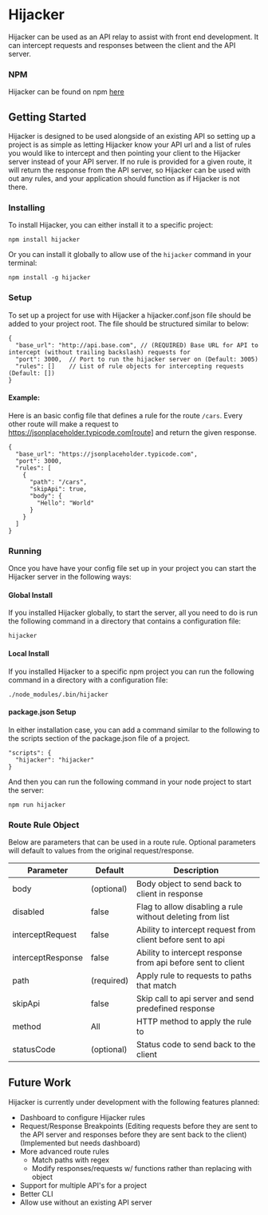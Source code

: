 # Hijacker
Hijacker can be used as an API relay to assist with front end development. It can intercept requests and responses between the client and the API server.  

### NPM
Hijacker can be found on npm [here](https://www.npmjs.com/package/hijacker)

## Getting Started
Hijacker is designed to be used alongside of an existing API so setting up a project is as simple as letting Hijacker know your API url and a list of rules you would like to intercept and then pointing your client to the Hijacker server instead of your API server.  If no rule is provided for a given route, it will return the response from the API server, so Hijacker can be used with out any rules, and your application should function as if Hijacker is not there.

### Installing
To install Hijacker, you can either install it to a specific project:

```
npm install hijacker
```

Or you can install it globally to allow use of the `hijacker` command in your terminal:

```
npm install -g hijacker
```

### Setup
To set up a project for use with Hijacker a hijacker.conf.json file should be added to your project root. The file should be structured similar to below:

```
{
  "base_url": "http://api.base.com", // (REQUIRED) Base URL for API to intercept (without trailing backslash) requests for
  "port": 3000,  // Port to run the hijacker server on (Default: 3005)
  "rules": []    // List of rule objects for intercepting requests (Default: [])
}
```

#### Example:
Here is an basic config file that defines a rule for the route `/cars`. Every other route will make a request to https://jsonplaceholder.typicode.com[route] and return the given response.
```
{
  "base_url": "https://jsonplaceholder.typicode.com",
  "port": 3000,
  "rules": [
    {
      "path": "/cars",
      "skipApi": true,
      "body": {
        "Hello": "World"
      }
    }
  ]
}
```

### Running
Once you have have your config file set up in your project you can start the Hijacker server in the following ways:

#### Global Install
If you installed Hijacker globally, to start the server, all you need to do is run the following command in a directory that contains a configuration file:

```
hijacker
```

#### Local Install
If you installed Hijacker to a specific npm project you can run the following command in a directory with a configuration file:

```
./node_modules/.bin/hijacker
```

#### package.json Setup
In either installation case, you can add a command similar to the following to the scripts section of the package.json file of a project.

```
"scripts": {
  "hijacker": "hijacker"
}
```

And then you can run the following command in your node project to start the server:
```
npm run hijacker
```

### Route Rule Object
Below are parameters that can be used in a route rule. Optional parameters will default to values from the original request/response.

| Parameter         | Default    | Description                                                  |
| ----------------- | ---------- | ------------------------------------------------------------ |
| body              | (optional) | Body object to send back to client in response               |
| disabled          | false      | Flag to allow disabling a rule without deleting from list    |
| interceptRequest  | false      | Ability to intercept request from client before sent to api  |
| interceptResponse | false      | Ability to intercept response from api before sent to client |
| path              | (required) | Apply rule to requests to paths that match                   |
| skipApi           | false      | Skip call to api server and send predefined response         |
| method            | All        | HTTP method to apply the rule to                             |
| statusCode        | (optional) | Status code to send back to the client                       |


## Future Work
Hijacker is currently under development with the following features planned:
- Dashboard to configure Hijacker rules
- Request/Response Breakpoints (Editing requests before they are sent to the API server and responses before they are sent back to the client) (Implemented but needs dashboard)
- More advanced route rules
  - Match paths with regex
  - Modify responses/requests w/ functions rather than replacing with object
- Support for multiple API's for a project
- Better CLI
- Allow use without an existing API server
